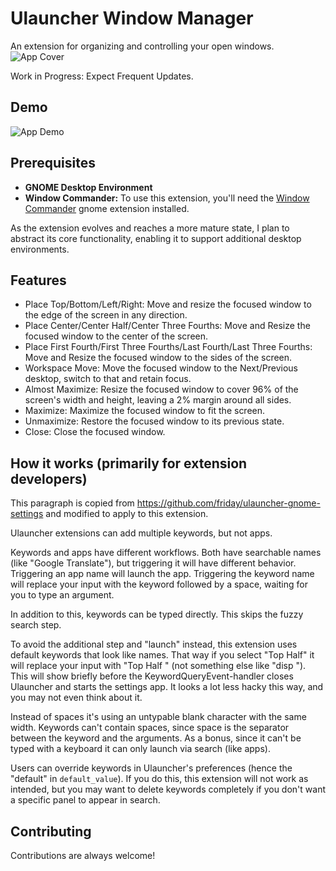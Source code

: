 # Ulauncher Window Manager

An extension for organizing and controlling your open windows.![App Cover](https://i.imghippo.com/files/hzXCQ1725610443.jpg)

Work in Progress: Expect Frequent Updates.


## Demo
![App Demo](https://i.imghippo.com/files/SlQXm1725610578.gif)


## Prerequisites

* **GNOME Desktop Environment**
* **Window Commander:** To use this extension, you'll need the [Window Commander](https://github.com/gnikolaos/window-commander) gnome extension installed.

As the extension evolves and reaches a more mature state, I plan to abstract its core functionality, enabling it to support additional desktop environments.


## Features

- Place Top/Bottom/Left/Right: Move and resize the focused window to the edge of the screen in any direction.
- Place Center/Center Half/Center Three Fourths: Move and Resize the focused window to the center of the screen.
- Place First Fourth/First Three Fourths/Last Fourth/Last Three Fourths: Move and Resize the focused window to the sides of the screen.
- Workspace Move: Move the focused window to the Next/Previous desktop, switch to that and retain focus.
- Almost Maximize: Resize the focused window to cover 96% of the screen's width and height, leaving a 2% margin around all sides.
- Maximize: Maximize the focused window to fit the screen.
- Unmaximize: Restore the focused window to its previous state.
- Close: Close the focused window.


## How it works (primarily for extension developers)

This paragraph is copied from https://github.com/friday/ulauncher-gnome-settings and modified to apply to this extension.

Ulauncher extensions can add multiple keywords, but not apps.

Keywords and apps have different workflows. Both have searchable names (like "Google Translate"), but triggering it will have different behavior. Triggering an app name will launch the app. Triggering the keyword name will replace your input with the keyword followed by a space, waiting for you to type an argument.

In addition to this, keywords can be typed directly. This skips the fuzzy search step.

To avoid the additional step and "launch" instead, this extension uses default keywords that look like names. That way if you select "Top Half" it will replace your input with "Top Half " (not something else like "disp "). This will show briefly before the KeywordQueryEvent-handler closes Ulauncher and starts the settings app. It looks a lot less hacky this way, and you may not even think about it.

Instead of spaces it's using an untypable blank character with the same width. Keywords can't contain spaces, since space is the separator between the keyword and the arguments. As a bonus, since it can't be typed with a keyboard it can only launch via search (like apps).

Users can override keywords in Ulauncher's preferences (hence the "default" in `default_value`). If you do this, this extension will not work as intended, but you may want to delete keywords completely if you don't want a specific panel to appear in search.


## Contributing

Contributions are always welcome!

